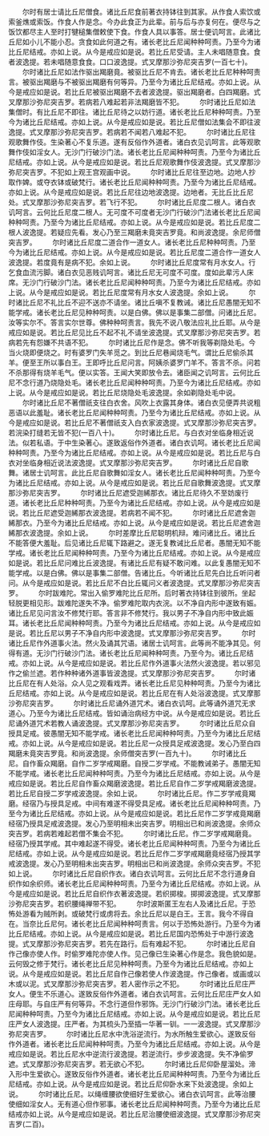 <!-- { "loadSidebar": true } -->
　　尔时有居士请比丘尼僧食。诸比丘尼食前著衣持钵往到其家。从作食人索饮或索釜燋或索饭。作食人作是念。今办此食正为此辈。前与后与亦复何在。便尽与之饭饮都尽主人至时打犍槌集僧敕使下食。作食人具以事答。居士便讥呵言。此诸比丘尼如小儿不能小忍。贪食如此何道之有。诸长老比丘尼闻种种呵责。乃至今为诸比丘尼结戒。亦如上说。从今是戒应如是说。若比丘尼受请。主人未唱随意食。食者波逸提。若未唱随意食食。口口波逸提。式叉摩那沙弥尼突吉罗(一百七十)。
　　尔时诸比丘尼如法作驱出羯磨竟。被驱比丘尼不肯去。诸长老比丘尼种种呵责言。被驱出羯磨与不被驱出羯磨有何等异。乃至今为诸比丘尼结戒。亦如上说。从今是戒应如是说。若比丘尼被驱出羯磨不去者波逸提。驱出羯磨者。白四羯磨。式叉摩那沙弥尼突吉罗。若病若八难起若非法羯磨皆不犯。
　　尔时诸比丘尼如法集僧时。有比丘尼不即往。诸比丘尼待之以妨行道。诸长老比丘尼种种呵责。乃至今为诸比丘尼结戒。亦如上说。从今是戒应如是说。若比丘尼僧如法集会不即往波逸提。式叉摩那沙弥尼突吉罗。若病若不闻若八难起不犯。
　　尔时诸比丘尼往观歌舞作伎。生染著心不复乐道。遂有反俗作外道者。诸白衣见讥呵言。此等观歌舞作伎如淫女人。无沙门行破沙门法。诸长老比丘尼闻种种呵责。乃至今为诸比丘尼结戒。亦如上说。从今是戒应如是说。若比丘尼观歌舞作伎波逸提。式叉摩那沙弥尼突吉罗。不犯如上观王宫观画中说。
　　尔时诸比丘尼往至边地。边地人抄取作婢。或夺衣钵或破梵行。诸长老比丘尼闻种种呵责。乃至今为诸比丘尼结戒。亦如上说。从今是戒应如是说。若比丘尼往边地波逸提。边地者。无比丘比丘尼处。式叉摩那沙弥尼突吉罗。若飞行不犯。
　　尔时诸比丘尼度二根人。诸白衣讥呵言。云何比丘尼度二根人。无可度不可度者无沙门行破沙门法诸长老比丘尼闻种种呵责。乃至今为诸比丘尼结戒。亦如上说。从今是戒应如是说。若比丘尼度二根人波逸提。若疑应先看。发心乃至三羯磨未竟突吉罗竟。和尚波逸提。余尼师僧突吉罗。
　　尔时诸比丘尼度二道合作一道女人。诸长老比丘尼种种呵责。乃至今为诸比丘尼结戒。亦如上说。从今是戒应如是说。若比丘尼度二道合作一道女人波逸提。若度竟有是病不犯。余如上说。
　　尔时诸比丘尼度常有月水女人。行乞食血流污脚。诸白衣见恶贱讥呵言。诸比丘尼无可度不可度。度如此辈污人床席。无沙门行破沙门法。诸长老比丘尼闻种种呵责。乃至今为诸比丘尼结戒。亦如上说。从今是戒应如是说。若比丘尼度常有月水女人波逸提。余如上说。
　　尔时诸比丘尼不礼比丘不迎不送亦不请坐。诸比丘嗔不复教诫。诸比丘尼愚闇无知不能学戒。诸长老比丘尼见种种呵责。以是白佛。佛以是事集二部僧。问诸比丘尼。汝等实尔不。答言实尔世尊。佛种种呵责言。我先不说八敬法应礼比丘耶。从今是戒应如是说。若比丘尼见比丘不起不礼不请坐波逸提。式叉摩那沙弥尼突吉罗。若病若先有怨嫌不共语不犯。
　　尔时诸比丘尼作是念。佛不听我等剃隐处毛。今当火烧即便烧之。时有婆罗门失羊觅之。到比丘尼巷闻烧毛气。谓比丘尼偷杀其羊。便至王所以事白王。王即呼比丘尼问言。阿姨杀婆罗门羊不。答言不杀。问若不杀那得有烧羊毛气。便以实答。王闻大笑即放令去。诸臣闻之讥呵言。云何比丘尼不念行道乃烧隐处毛。诸长老比丘尼闻种种呵责。乃至今为诸比丘尼结戒。亦如上说。从今是戒应如是说。若比丘尼烧隐处毛波逸提。余如剃隐处毛中说。
　　尔时诸比丘尼不著僧祇支往白衣舍。风吹上衣露其身体。诸白衣见便弄共说粗恶语以此羞耻。诸长老比丘尼闻种种呵责。乃至今为诸比丘尼结戒。亦如上说。从今是戒应如是说。若比丘尼不著僧祇支入白衣家波逸提。式叉摩那沙弥尼突吉罗。若浣染打缝若无皆不犯(一百八十)。
　　尔时诸比丘尼。与白衣对坐临身相近说法。似若私语。于中生染著心。遂致返俗作外道者。诸白衣讥呵。诸长老比丘尼闻种种呵责。乃至今为诸比丘尼结戒。亦如上说。从今是戒应如是说。若比丘尼与白衣对坐临身相近说法波逸提。式叉摩那沙弥尼突吉罗。
　　尔时诸比丘尼自歌舞。诸居士讥呵言。此比丘尼自歌舞如淫女人。诸长老比丘尼闻种种呵责。乃至今为诸比丘尼结戒。亦如上说。从今是戒应如是说。若比丘尼自歌舞波逸提。式叉摩那沙弥尼突吉罗。
　　尔时诸比丘尼遮受迦絺那衣。诸比丘尼待久不至妨废行道。诸长老比丘尼种种呵责。乃至今为诸比丘尼结戒。亦如上说。从今是戒应如是说。若比丘尼遮受迦絺那衣波逸提。若病若不闻不犯。
　　尔时诸比丘尼遮舍迦絺那衣。乃至今为诸比丘尼结戒。亦如上说。从今是戒应如是说。若比丘尼遮舍迦絺那衣波逸提。余如上说。
　　尔时差摩比丘尼聪明机辩。难问诸比丘。诸比丘不能答便大羞耻。后见诸比丘尼辄下路避之。遂无复教诫比丘尼者。愚闇无知不能学戒。诸长老比丘尼闻种种呵责。乃至今为诸比丘尼结戒。亦如上说。从今是戒应如是说。若比丘尼问难比丘波逸提。有诸比丘尼有疑不敢问难。以此复愚闇无知不能学戒。以是白佛。佛以是事集二部僧。告诸比丘。今听诸比丘尼先白比丘听问者问。从今是戒应如是说。若比丘尼不白比丘辄问义者波逸提。式叉摩那沙弥尼突吉罗。
　　尔时跋难陀。常出入偷罗难陀比丘尼所。后时著衣持钵往到彼所。坐起轻脱更相见形。跋难陀遂失不净。偷罗难陀取内衣浣。以不净自内形中遂致有娠。诸比丘尼见问言汝不修梵行耶。答言非不修梵行。我以男子不净自内形中致此娠耳。诸长老比丘尼闻种种呵责。乃至今为诸比丘尼结戒。亦如上说。从今是戒应如是说。若比丘尼以男子不净自内形中波逸提。式叉摩那沙弥尼突吉罗。
　　尔时诸比丘尼作外道事火法。然火及诵其咒语。诸居士讥呵言。此等尚不能净其见。何得有道。无沙门行破沙门法。诸长老比丘尼闻种种呵责。乃至今为。诸比丘尼结戒。亦如上说。从今是戒应如是说。若比丘尼作外道事火法然火波逸提。若以邪见作之偷兰遮。若作种种诸外道事皆波逸提。式叉摩那沙弥尼突吉罗。
　　尔时诸比丘尼在有人处浴。众人见之观看戏弄。诸长老比丘尼见种种呵责。乃至今为诸比丘尼结戒。亦如上说。从今是戒应如是说。若比丘尼在有人处浴波逸提。式叉摩那沙弥尼突吉罗。
　　尔时诸比丘尼诵外道咒术。诸白衣讥呵。此等诵外道咒无求道心。乃至今为诸比丘尼结戒。皆如诵治病经方中说。从今是戒应如是说。若比丘尼诵外道咒术若教人诵波逸提。式叉摩那沙弥尼突吉罗。
　　尔时诸比丘尼众自授具足戒。彼愚闇无知不能学戒。诸长老比丘尼闻种种呵责。乃至今为诸比丘尼结戒。亦如上说。从今是戒应如是说。若比丘尼一众授具足戒波逸提。发心乃至白四羯磨未竟突吉罗竟。和尚波逸提。余师僧突吉罗(一百九十)。
　　尔时诸比丘尼。自作畜众羯磨。自作二岁学戒羯磨。自授二岁学戒。不能教诫弟子。愚闇无知不能学戒。诸长老比丘尼闻种种呵责。乃至今为诸比丘尼结戒。亦如上说。从今是戒应如是说。若比丘尼自作畜众羯磨波逸提。若比丘尼自作二岁学戒羯磨波逸提。若比丘尼自授二岁学戒波逸提。余如上说。
　　尔时诸比丘尼。作二岁学戒竟羯磨。经宿乃与授具足戒。中间有难遂不得受具足戒。诸长老比丘尼闻种种呵责。乃至今为诸比丘尼结戒。亦如上说。从今是戒应如是说。若比丘尼作二岁学戒竟羯磨经宿乃授具足戒波逸提。发心乃至明相未出突吉罗。明相出已和尚波逸提。余师众突吉罗。若病若难起若僧不集会不犯。
　　尔时诸比丘尼。作二岁学戒羯磨竟。经宿乃授其学戒。其中难起遂不得受。诸长老比丘尼闻种种呵责。乃至今为诸比丘尼结戒。亦如上说。从今是戒应如是说。若比丘尼作二岁学戒羯磨竟经宿乃授其学戒波逸提。发心乃至明相未出突吉罗。明相出已和尚波逸提。余师众突吉罗。不犯如上说。
　　尔时诸比丘尼自织作衣。诸白衣讥呵言。云何比丘尼不念行道身自织作如余织师。诸长老比丘尼闻种种呵责。乃至今为诸比丘尼结戒。亦如上说。从今是戒应如是说。若比丘尼自织作衣著波逸提。若织掷梭。掷掷波逸提。式叉摩那沙弥尼突吉罗。若织腰绳禅带不犯。
　　尔时波斯匿王左右人及诸比丘尼。于恐怖处游看为贼所剥。或破梵行或虏将去。余比丘尼以是白王。王言。我今不得自在。当奈比丘尼何。诸长老比丘尼闻种种呵责言。何以于恐怖处游行。乃至今为诸比丘尼结戒。亦如上说。从今是戒应如是说。若比丘尼国内恐怖处于中游行波逸提。式叉摩那沙弥尼突吉罗。若先在路行。后有难起不犯。
　　尔时诸比丘尼自作己像亦使人作。时偷罗难陀亦使人作。见己像已生染著心作是念。我色貌如是。云何毁之修于梵行。诸长老比丘尼见种种呵责。乃至今为诸比丘尼结戒。亦如上说。从今是戒应如是说。若比丘尼自作己像若使人作波逸提。作己像者。或画或以木或以泥。式叉摩那沙弥尼突吉罗。若人密作示之不犯。
　　尔时诸比丘尼庄严女人。便生不乐道心。遂致反俗作外道者。诸白衣讥呵言。云何比丘尼庄严女人如庄母耶。与自庄严有何等异。不念行道但作邪饰。无沙门行破沙门法。诸长老比丘尼闻种种呵责。乃至今为诸比丘尼结戒。亦如上说。从今是戒应如是说。若比丘尼庄严女人波逸提。庄严者。为其梳头乃至插一华著一钏。一一波逸提。式叉摩那沙弥尼突吉罗。
　　尔时诸比丘尼水中洗浴逆流行。为水所触生爱欲心。遂致反俗作外道者。诸长老比丘尼闻种种呵责。乃至今为诸比丘尼结戒。亦如上说。从今是戒应如是说。若比丘尼水中逆流行波逸提。若逆流行。步步波逸提。失不净偷罗遮。式叉摩那沙弥尼突吉罗。若无欲心不犯。
　　尔时诸比丘尼仰卧屋溜处。渧入形中生爱欲心。遂致反俗作外道者。诸长老比丘尼闻种种呵责。乃至今为诸比丘尼结戒。亦如上说。从今是戒应如是说。若比丘尼仰卧水来下处波逸提。余如上说。
　　尔时诸比丘尼。以绳缠腰欲使细好生爱欲心。诸白衣讥呵言。此等治腰使细如淫女人。无有道心但作邪事。诸长老比丘尼闻种种呵责。乃至今为诸比丘尼结戒亦如上说。从今是戒应如是说。若比丘尼治腰使细波逸提。式叉摩那沙弥尼突吉罗(二百)。

